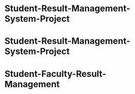 # Student-Result-Management-System-Project
# Student-Result-Management-System-Project
# Student-Faculty-Result-Management
